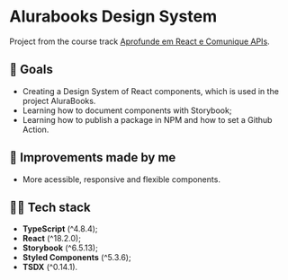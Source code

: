 # Alurabooks Design System

Project from the course track [Aprofunde em React e Comunique APIs](https://cursos.alura.com.br/formacao-react-consumindo-apis).

## 🎯 Goals 

- Creating a Design System of React components, which is used in the project AluraBooks.
- Learning how to document components with Storybook;
- Learning how to publish a package in NPM and how to set a Github Action.

## 🚀 Improvements made by me

- More acessible, responsive and flexible components.

## 👨‍💻 Tech stack 

- **TypeScript** (^4.8.4);
- **React** (^18.2.0);
- **Storybook** (^6.5.13);
- **Styled Components** (^5.3.6);
- **TSDX** (^0.14.1).
